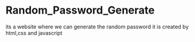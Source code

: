 # Random_Password_Generate
its a website where we can generate the random password it is created by html,css and javascript
